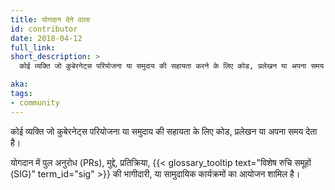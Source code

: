 ```yaml
---
title: योगदान देने वाला 
id: contributor
date: 2018-04-12
full_link: 
short_description: >
  कोई व्यक्ति जो कुबेरनेट्स परियोजना या समुदाय की सहायता करने के लिए कोड, प्रलेखन या अपना समय दान करता है।

aka: 
tags:
- community
---
```

 कोई व्यक्ति जो कुबेरनेट्स परियोजना या समुदाय की सहायता के लिए कोड, प्रलेखन या अपना समय देता है।

<!--more--> 

योगदान में पुल अनुरोध (PRs), मुद्दे, प्रतिक्रिया,
{{< glossary_tooltip text="विशेष रुचि समूहों (SIG)" term_id="sig" >}} की भागीदारी, या सामुदायिक कार्यक्रमों का आयोजन शामिल है।

